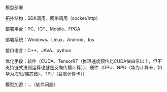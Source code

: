 模型部署

拓扑结构：SDK调用、网络调用（socket/http）

部署平台：PC、IOT、Mobile、FPGA

部署系统：Windows、Linux、Android、Ios

接口语言：C++、JAVA、python

优化手段：软件（CUDA、TensorRT（推理速度预估比CUDA快四倍以上，但不支持链式法则运算也就是反向传播计算））、硬件（GPU、NPU（华为计算卡，如华为海思/瑞芯微）、TPU（谷歌计算卡））

模型加密：...（软件问题）